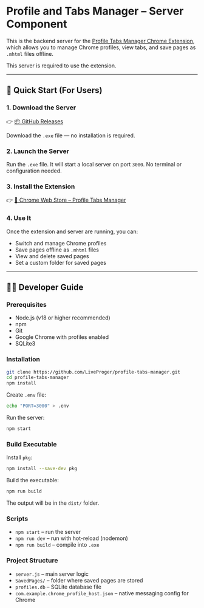 # Profile and Tabs Manager – Server Component

This is the backend server for the [Profile Tabs Manager Chrome Extension](https://chrome.google.com/webstore/detail/profile-tabs-manager/), which allows you to manage Chrome profiles, view tabs, and save pages as `.mhtml` files offline.

This server is required to use the extension.

---

## 🚀 Quick Start (For Users)

### 1. Download the Server

👉 [📦 GitHub Releases](https://github.com/LiveProger/profile-tabs-manager/releases/tag/reliz)

Download the `.exe` file — no installation is required.

### 2. Launch the Server

Run the `.exe` file. It will start a local server on port `3000`. No terminal or configuration needed.

### 3. Install the Extension

👉 [🧩 Chrome Web Store – Profile Tabs Manager](https://chrome.google.com/webstore/detail/profile-tabs-manager/)

### 4. Use It

Once the extension and server are running, you can:

- Switch and manage Chrome profiles
- Save pages offline as `.mhtml` files
- View and delete saved pages
- Set a custom folder for saved pages

---

## 👨‍💻 Developer Guide

### Prerequisites

- Node.js (v18 or higher recommended)
- npm
- Git
- Google Chrome with profiles enabled
- SQLite3

### Installation

```bash
git clone https://github.com/LiveProger/profile-tabs-manager.git
cd profile-tabs-manager
npm install
```

Create `.env` file:

```bash
echo "PORT=3000" > .env
```

Run the server:

```bash
npm start
```

### Build Executable

Install `pkg`:

```bash
npm install --save-dev pkg
```

Build the executable:

```bash
npm run build
```

The output will be in the `dist/` folder.

### Scripts

- `npm start` – run the server
- `npm run dev` – run with hot-reload (nodemon)
- `npm run build` – compile into `.exe`

### Project Structure

- `server.js` – main server logic
- `SavedPages/` – folder where saved pages are stored
- `profiles.db` – SQLite database file
- `com.example.chrome_profile_host.json` – native messaging config for Chrome

